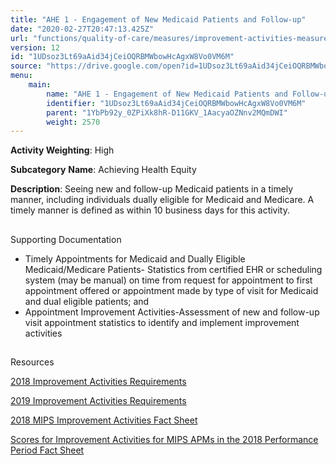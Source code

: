 ```yaml
---
title: "AHE 1 - Engagement of New Medicaid Patients and Follow-up"
date: "2020-02-27T20:47:13.425Z"
url: "functions/quality-of-care/measures/improvement-activities-measures/2018-improvement-activities/ahe-1-engagement-of-new-medicaid-patients-and-follow-up.html"
version: 12
id: "1UDsoz3Lt69aAid34jCeiOQRBMWbowHcAgxW8Vo0VM6M"
source: "https://drive.google.com/open?id=1UDsoz3Lt69aAid34jCeiOQRBMWbowHcAgxW8Vo0VM6M"
menu:
    main:
        name: "AHE 1 - Engagement of New Medicaid Patients and Follow-up"
        identifier: "1UDsoz3Lt69aAid34jCeiOQRBMWbowHcAgxW8Vo0VM6M"
        parent: "1YbPb92y_0ZPiXk8hR-D11GKV_1AacyaOZNnv2MQmDWI"
        weight: 2570
---
```









**Activity Weighting**: High

**Subcategory** **Name**: Achieving Health Equity

**Description**: Seeing new and follow-up Medicaid patients in a timely manner, including individuals dually eligible for Medicaid and Medicare. A timely manner is defined as within 10 business days for this activity.







## 

Supporting Documentation

* Timely Appointments for Medicaid and Dually Eligible Medicaid/Medicare Patients- Statistics from certified EHR or scheduling system (may be manual) on time from request for appointment to first appointment offered or appointment made by type of visit for Medicaid and dual eligible patients; and
* Appointment Improvement Activities-Assessment of new and follow-up visit appointment statistics to identify and implement improvement activities 





## 

Resources

[2018 Improvement Activities Requirements](https://qpp.cms.gov/mips/improvement-activities?py=2018)

[2019 Improvement Activities Requirements](https://qpp.cms.gov/mips/improvement-activities?py=2019)

[2018 MIPS Improvement Activities Fact Sheet](https://qpp.cms.gov/resource/2018%20MIPS%20Improvement%20Activities%20Fact%20Sheet)

[Scores for Improvement Activities for MIPS APMs in the 2018 Performance Period Fact Sheet](https://qpp.cms.gov/resource/2018%20MIPS%20APMs%20improvement%20Activities%20scores%20fact%20sheet)

